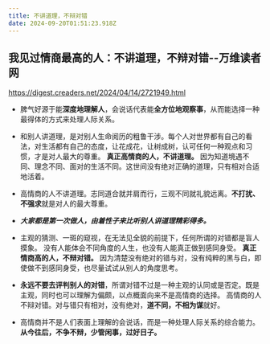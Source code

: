 ```yaml
---
title: 不讲道理，不辩对错
date: 2024-09-20T01:51:23.918Z
---
```


## 我见过情商最高的人：不讲道理，不辩对错--万维读者网
https://digest.creaders.net/2024/04/14/2721949.html
- 脾气好源于能**深度地理解人**，会说话代表能**全方位地观察事**，从而能选择一种最得体的方式来处理人际关系。
- 和别人讲道理，是对别人生命阅历的粗鲁干涉。每个人对世界都有自己的看法，对生活都有自己的态度，让花成花，让树成树，认可任何一种观点和习惯，才是对人最大的尊重。 **真正高情商的人，不讲道理。**
因为知道境遇不同、理念不同、面对的生活不同。这世间没有绝对正确的道理，只有相对合适地活着。
- 高情商的人不讲道理。志同道合就并肩而行，三观不同就礼貌远离。**不打扰、不强求**就是对人的最大尊重。
- ***大家都是第一次做人，由着性子来比听别人讲道理精彩得多。***
- 主观的猜测、一斑的窥视，在无法见全貌的前提下，任何所谓的对错都是盲人摸象。
没有人能体会不同角度的人生，也没有人能真正做到感同身受。 **真正情商高的人，不辩对错。**
因为清楚没有绝对的错与对，没有纯粹的黑与白，即使做不到感同身受，也尽量试试从别人的角度思考。

- **永远不要去评判别人的对错**，所谓对错不过是一种主观的认同或是否定。既是主观，同时也可以理解为偏颇，以点概面向来不是高情商的选择。
高情商的人不辩对错。对与错只有相对，没有绝对，**道不同，不相为谋**就好。
- 高情商并不是人们表面上理解的会说话，而是一种处理人际关系的综合能力。
**从今往后，不争不辩，少管闲事，过好日子。**


